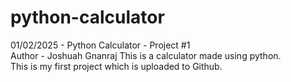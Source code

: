 # python-calculator <br>
01/02/2025 - Python Calculator - Project #1<br>
Author - Joshuah Gnanraj 
This is a calculator made using python. <br> This is my first project which is uploaded to Github. 
